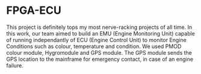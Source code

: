 # FPGA-ECU
This project is definitely tops my most nerve-racking projects of all time. In this work, our team aimed to build an EMU (Engine Monitoring Unit) capable of running independantly of ECU (Engine Control Unit) to monitor Engine Conditions such as colour, temperature and condition. We used PMOD colour module, Hygromodule and GPS module. The GPS module sends the GPS location to the mainframe for emergency contact, in case of an engine failure. 


